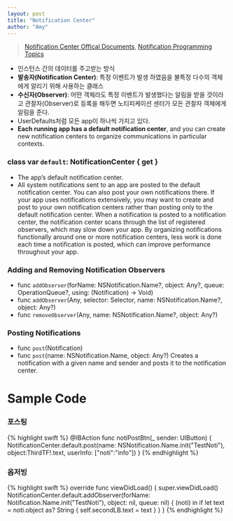 ```yaml
---
layout: post
title: "Notification Center"
author: "Amy"
---
```

> [Notification Center Offical Documents](https://developer.apple.com/documentation/foundation/notificationcenter), [Notification Programming Topics](https://developer.apple.com/library/content/documentation/Cocoa/Conceptual/Notifications/Introduction/introNotifications.html#//apple_ref/doc/uid/10000043i)

- 인스턴스 간의 데이터를 주고받는 방식
- **발송자(Notification Center)**: 특정 이벤트가 발생 하였음을 불특정 다수의 객체에게 알리기 위해 사용하는 클래스
- **수신자(Observer)**: 어떤 객체라도 특정 이벤트가 발생했다는 알림을 받을 것이라고 관찰자(Observer)로 등록을 해두면 노티피케이션 센터가 모든 관찰자 객체에게 알림을 준다.
- UserDefaults처럼 모든 app이 하나씩 가지고 있다. 
- **Each running app has a default notification center**, and you can create new notification centers to organize communications in particular contexts.

### class var `default`: NotificationCenter { get }

- The app’s default notification center.
- All system notifications sent to an app are posted to the default notification center. You can also post your own notifications there.
If your app uses notifications extensively, you may want to create and post to your own notification centers rather than posting only to the default notification center. When a notification is posted to a notification center, the notification center scans through the list of registered observers, which may slow down your app. By organizing notifications functionally around one or more notification centers, less work is done each time a notification is posted, which can improve performance throughout your app.

### Adding and Removing Notification Observers
- func `addObserver`(forName: NSNotification.Name?, object: Any?, queue: OperationQueue?, using: (Notification) -> Void)
- func `addObserver`(Any, selector: Selector, name: NSNotification.Name?, object: Any?)
- func `removeObserver`(Any, name: NSNotification.Name?, object: Any?)


### Posting Notifications
- func `post`(Notification)
- func `post`(name: NSNotification.Name, object: Any?)
Creates a notification with a given name and sender and posts it to the notification center.


# Sample Code
### 포스팅
{% highlight swift %}
@IBAction func notiPostBtn(_ sender: UIButton) {
        NotificationCenter.default.post(name: NSNotification.Name.init("TestNoti"), object:ThirdTF!.text, userInfo: ["noti":"info"])
    }
{% endhighlight %}

### 옵저빙
{% highlight swift %}
override func viewDidLoad() {
    super.viewDidLoad()
    NotificationCenter.default.addObserver(forName: Notification.Name.init("TestNoti"), object: nil, queue: nil) { (noti) in
        if let text = noti.object as? String {
            self.secondLB.text = text
        }
    }
}
{% endhighlight %}
